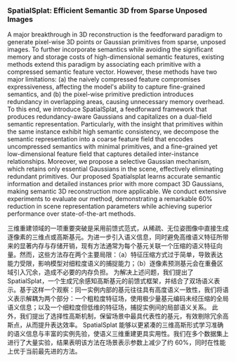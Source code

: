### SpatialSplat: Efficient Semantic 3D from Sparse Unposed Images

A major breakthrough in 3D reconstruction is the feedforward paradigm to generate pixel-wise 3D points or Gaussian primitives from sparse, unposed images. To further incorporate semantics while avoiding the significant memory and storage costs of high-dimensional semantic features, existing methods extend this paradigm by associating each primitive with a compressed semantic feature vector. However, these methods have two major limitations: (a) the naively compressed feature compromises expressiveness, affecting the model's ability to capture fine-grained semantics, and (b) the pixel-wise primitive prediction introduces redundancy in overlapping areas, causing unnecessary memory overhead. To this end, we introduce SpatialSplat, a feedforward framework that produces redundancy-aware Gaussians and capitalizes on a dual-field semantic representation. Particularly, with the insight that primitives within the same instance exhibit high semantic consistency, we decompose the semantic representation into a coarse feature field that encodes uncompressed semantics with minimal primitives, and a fine-grained yet low-dimensional feature field that captures detailed inter-instance relationships. Moreover, we propose a selective Gaussian mechanism, which retains only essential Gaussians in the scene, effectively eliminating redundant primitives. Our proposed Spatialsplat learns accurate semantic information and detailed instances prior with more compact 3D Gaussians, making semantic 3D reconstruction more applicable. We conduct extensive experiments to evaluate our method, demonstrating a remarkable 60% reduction in scene representation parameters while achieving superior performance over state-of-the-art methods.

三维重建领域的一项重要突破是采用前馈式范式，从稀疏、无位姿图像中直接生成逐像素的三维点或高斯基元。为进一步引入语义信息，同时避免高维语义特征所带来的显著内存与存储开销，现有方法通常为每个基元关联一个压缩的语义特征向量。然而，这些方法存在两个主要局限：（a）特征压缩方式过于简单，导致表达能力受限，影响模型对细粒度语义的捕捉能力；（b）逐像素预测基元会在重叠区域引入冗余，造成不必要的内存负担。
为解决上述问题，我们提出了 SpatialSplat，一个生成冗余感知高斯基元的前馈式框架，并结合了双场语义表示。基于这样一个观察：同一实例内部的基元往往具有高度语义一致性，我们将语义表示解耦为两个部分：一个粗粒度特征场，使用极少量基元编码未经压缩的全局语义信息；以及一个细粒度但低维的特征场，捕捉实例间的局部语义关系。
此外，我们提出了选择性高斯机制，保留场景中最具代表性的基元，有效剔除冗余高斯点，从而提升表达效率。
SpatialSplat 能够以更紧凑的三维高斯形式学习准确的语义信息与丰富的实例先验，使语义三维重建更具实用性。我们在多个数据集上进行了大量实验，结果表明该方法在场景表示参数上减少了约 60%，同时在性能上优于当前最先进的方法。
